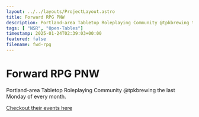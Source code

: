```yaml
---
layout: ../../layouts/ProjectLayout.astro
title: Forward RPG PNW
description: Portland-area Tabletop Roleplaying Community @tpkbrewing the last Monday of every month..
tags: [ "NSR", "Open-Tables"]
timestamp: 2025-01-24T02:39:03+00:00
featured: false
filename: fwd-rpg
---
```


# Forward RPG PNW
Portland-area Tabletop Roleplaying Community
@tpkbrewing the last Monday of every month.

[Checkout their events here](https://www.heylo.com/g/ad77739f-ea99-4fc3-b98e-6ed87dd3ac08?fdl=2&utm_content=vanity-url&utm_medium=referral&utm_source=fwdrpg.org)